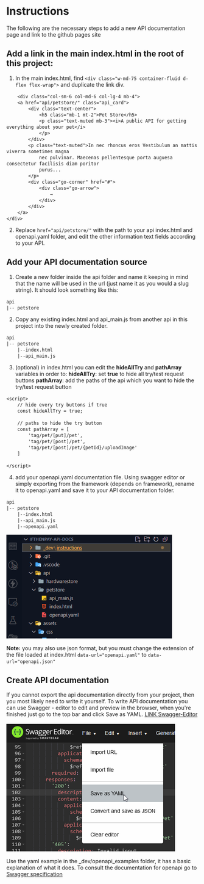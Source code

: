 # Instructions

The following are the necessary steps to add a new API documentation page and link to the github pages site

## Add a link in the main index.html in the root of this project:
1. In the main index.html, find `<div class="w-md-75 container-fluid d-flex flex-wrap">` and duplicate the link div.

```
	<div class="col-sm-6 col-md-6 col-lg-4 mb-4">
	<a href="api/petstore/" class="api_card">
		<div class="text-center">
			<h5 class="mb-1 mt-2">Pet Store</h5>
			<p class="text-muted mb-3"><i>A public API for getting everything about your pet</i>
			</p>
		</div>
		<p class="text-muted">In nec rhoncus eros Vestibulum an mattis viverra sometimes magna
			nec pulvinar. Maecenas pellentesque porta auguesa consectetur facilisis diam poritor
			purus...
		</p>
		<div class="go-corner" href="#">
			<div class="go-arrow">
				→
			</div>
		</div>
	</a>
</div>
```
2. Replace `href="api/petstore/"` with the path to your api index.html and openapi.yaml folder, and edit the other information text fields according to your API.

## Add your API documentation source

1. Create a new folder inside the api folder and name it keeping in mind that the name will be used in the url (just name it as you would a slug string).
It should look something like this:
```
api
|-- petstore
```

2. Copy any existing index.html and api_main.js from another api in this project into the newly created folder.
```
api
|-- petstore
	|--index.html
	|--api_main.js
```

3. (optional) in index.html you can edit the **hideAllTry** and **pathArray** variables in order to:
**hideAllTry**: set **true** to hide all try/test request buttons
**pathArray**: add the paths of the api which you want to hide the try/test request button

```	
<script>
	// hide every try buttons if true
	const hideAllTry = true;

	// paths to hide the try button
	const pathArray = [
		'tag/pet/[put]/pet',
		'tag/pet/[post]/pet',
		'tag/pet/[post]/pet/{petId}/uploadImage'
	]

</script>
```

4. add your openapi.yaml documentation file. Using swagger editor or simply exporting from the framework (depends on framework), rename it to openapi.yaml and save it to your API documentation folder.
```
api
|-- petstore
	|--index.html
	|--api_main.js
	|--openapi.yaml
```
![Api documentation](assets/apidocumentation.png)

**Note:** you may also use json format, but you must change the extension of the file loaded at index.html `data-url="openapi.yaml"` to `data-url="openapi.json"`

## Create API documentation
If you cannot export the api documentation directly from your project, then you most likely need to write it yourself. To write API documentation you can use Swagger - editor to edit and preview in the browser, when you're finished just go to the top bar and click Save as YAML.
[LINK Swagger-Editor](https://editor.swagger.io/)
</br>
</br>
![saveyaml](assets/saveyaml.png)
</br>

Use the yaml example in the _dev/openapi_examples folder, it has a basic explanation of what it does.
To consult the documentation for openapi go to [Swagger specification](https://swagger.io/specification/)